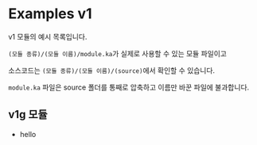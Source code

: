 # Examples v1
v1 모듈의 예시 목록입니다.



`(모듈 종류)/(모듈 이름)/module.ka`가 실제로 사용할 수 있는 모듈 파일이고

소스코드는 `(모듈 종류)/(모듈 이름)/(source)`에서 확인할 수 있습니다.

`module.ka` 파일은 source 폴더를 통째로 압축하고 이름만 바꾼 파일에 불과합니다.



## v1g 모듈

- hello